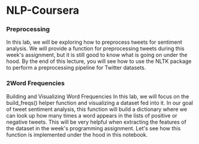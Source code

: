# NLP-Coursera

### Preprocessing
In this lab, we will be exploring how to preprocess tweets for sentiment analysis. We will provide a function for preprocessing tweets during this week's assignment, but it is still good to know what is going on under the hood. By the end of this lecture, you will see how to use the NLTK package to perform a preprocessing pipeline for Twitter datasets.

### 2Word Frequencies
Building and Visualizing Word Frequencies
In this lab, we will focus on the build_freqs() helper function and visualizing a dataset fed into it. In our goal of tweet sentiment analysis, this function will build a dictionary where we can look up how many times a word appears in the lists of positive or negative tweets. This will be very helpful when extracting the features of the dataset in the week's programming assignment. Let's see how this function is implemented under the hood in this notebook.
